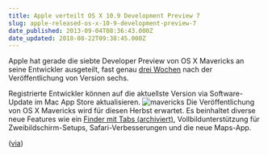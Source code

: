 ```yaml
---
title: Apple verteilt OS X 10.9 Development Preview 7
slug: apple-released-os-x-10-9-development-preview-7
date_published: 2013-09-04T08:36:43.000Z
date_updated: 2018-08-22T09:38:45.000Z
---
```


Apple hat gerade die siebte Developer Preview von OS X Mavericks an seine Entwickler ausgeteilt, fast genau [drei Wochen](__GHOST_URL__/apple-veroeffentlicht-10-9-mavericks-developer-preview-6/) nach der Veröffentlichung von Version sechs. 

Registrierte Entwickler können auf die aktuellste Version via Software-Update im Mac App Store aktualisieren.
![mavericks](//picdump.thafaker.de/2013/09/mavericks.jpg)
Die Veröffentlichung von OS X Mavericks wird für diesen Herbst erwartet. Es beinhaltet diverse neue Features wie ein [Finder mit Tabs (archiviert)](http://web.archive.org/web/20160515073623/http://media2.giga.de/2013/06/os-x-mavericks-finder-tabs-tags.jpg), Vollbildunterstützung für Zweibildschirm-Setups, Safari-Verbesserungen und die neue Maps-App.

([via](http://www.macrumors.com/2013/09/03/apple-releases-os-x-mavericks-developer-preview-7-2/))
